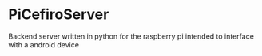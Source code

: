 # PiCefiroServer
Backend server written in python for the raspberry pi intended to interface with a android device  
